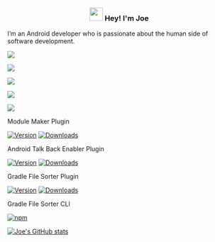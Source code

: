 <!-- Heading -->
<h3 align="center"><img src = "https://em-content.zobj.net/source/animated-noto-color-emoji/356/waving-hand_1f44b.gif" width = 30px> Hey! I'm Joe</h3>

I’m an Android developer who is passionate about the human side of software development.

<a href="https://joetr.com"><img src="https://img.shields.io/badge/website-joetr.com-green"></a>

<a href="https://blog.joetr.com"><img src="https://img.shields.io/badge/blog-blog.joetr.com-blue"></a>

![](https://komarev.com/ghpvc/?username=j-roskopfe&color=blue)

<a href="#"><img src="https://img.shields.io/badge/Kotlin-Enthusiast-_.svg?logo=kotlin"></a>

<a href="#"><img src="https://img.shields.io/github/stars/j-roskopf?style=social"></a>

Module Maker Plugin

[![Version](https://img.shields.io/jetbrains/plugin/v/21724.svg)](https://plugins.jetbrains.com/plugin/21724)
[![Downloads](https://img.shields.io/jetbrains/plugin/d/21724.svg)](https://plugins.jetbrains.com/plugin/21724)

Android Talk Back Enabler Plugin

[![Version](https://img.shields.io/jetbrains/plugin/v/14229.svg)](https://plugins.jetbrains.com/plugin/14229)
[![Downloads](https://img.shields.io/jetbrains/plugin/d/14229.svg)](https://plugins.jetbrains.com/plugin/14229)

Gradle File Sorter Plugin

[![Version](https://img.shields.io/jetbrains/plugin/v/21846.svg)](https://plugins.jetbrains.com/plugin/21846)
[![Downloads](https://img.shields.io/jetbrains/plugin/d/21846.svg)](https://plugins.jetbrains.com/plugin/21846)

Gradle File Sorter CLI

[![npm](https://img.shields.io/npm/v/gradle-file-sorter)](https://www.npmjs.com/package/gradle-file-sorter)

[![Joe's GitHub stats](https://github-readme-stats.vercel.app/api?username=j-roskopf)](https://github.com/anuraghazra/github-readme-stats)

